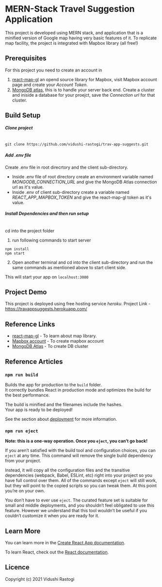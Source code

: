 # MERN-Stack Travel Suggestion Application
This project is developed using MERN stack, and application that is a minified version of Google map having very basic features of it.
To replicate map facility, the project is integrated with Mapbox library (all free!)

## Prerequisites
For this project you need to create an account in

1. [react-map-gl](https://visgl.github.io/react-map-gl/) an opend source library for Mapbox, visit Mapbox account page and create your *Account Token*.
2. [MongoDB atlas](https://cloud.mongodb.com/), this is to handle your server back end. Create a cluster and iniside a database for your proejct, save the *Connection url* for that cluster.

## Build Setup
##### Clone project
#
```
git clone https://github.com/vidushi-rastogi/trav-app-suggests.git
```

##### Add .env file
Create .env file in root direcrtory and the client sub-directory.
- Inside .env file of root directory create an environment variable named *MONGODB_CONNECTION_URL* and give the MongoDB Atlas connection url as it's value.
- Inside .env of client sub-directory create a variable named *REACT_APP_MAPBOX_TOKEN* and give the react-map-gl token as it's value.

##### Install Dependencies and then run setup
#
cd into the project folder

1. run following commands to start server
```
npm install
npm start
```
2. Open another terminal and cd into the client sub-directory and run the same commands as mentioned above to start client side.

This will start your app on `localhost:3000`

## Project Demo
This project is deployed using free hosting service *heroku*.
Project Link - https://travappsuggests.herokuapp.com/

## Reference Links
- [react-map-gl](https://visgl.github.io/react-map-gl/) - To learn about map library.
- [Mapbox account](https://account.mapbox.com/) - To create mapbox account
- [MongoDB Atlas](https://cloud.mongodb.com/) - To create DB cluster

## Reference Articles

### `npm run build`

Builds the app for production to the `build` folder.\
It correctly bundles React in production mode and optimizes the build for the best performance.

The build is minified and the filenames include the hashes.\
Your app is ready to be deployed!

See the section about [deployment](https://facebook.github.io/create-react-app/docs/deployment) for more information.

### `npm run eject`

**Note: this is a one-way operation. Once you `eject`, you can’t go back!**

If you aren’t satisfied with the build tool and configuration choices, you can `eject` at any time. This command will remove the single build dependency from your project.

Instead, it will copy all the configuration files and the transitive dependencies (webpack, Babel, ESLint, etc) right into your project so you have full control over them. All of the commands except `eject` will still work, but they will point to the copied scripts so you can tweak them. At this point you’re on your own.

You don’t have to ever use `eject`. The curated feature set is suitable for small and middle deployments, and you shouldn’t feel obligated to use this feature. However we understand that this tool wouldn’t be useful if you couldn’t customize it when you are ready for it.

## Learn More

You can learn more in the [Create React App documentation](https://facebook.github.io/create-react-app/docs/getting-started).

To learn React, check out the [React documentation](https://reactjs.org/).

## Licence
Copyright (c) 2021 Vidushi Rastogi







